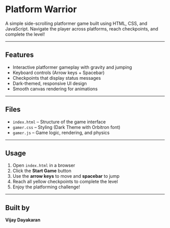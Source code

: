 # Platform Warrior 

A simple side-scrolling platformer game built using HTML, CSS, and JavaScript. Navigate the player across platforms, reach checkpoints, and complete the level!

---

## Features

- Interactive platformer gameplay with gravity and jumping
- Keyboard controls (Arrow keys + Spacebar)
- Checkpoints that display status messages
- Dark-themed, responsive UI design
- Smooth canvas rendering for animations

---

## Files

- `index.html` – Structure of the game interface
- `gamer.css` – Styling (Dark Theme with Orbitron font)
- `gamer.js` – Game logic, rendering, and physics

---

## Usage

1. Open `index.html` in a browser  
2. Click the **Start Game** button  
3. Use the **arrow keys** to move and **spacebar** to jump  
4. Reach all yellow checkpoints to complete the level  
5. Enjoy the platforming challenge!

---

## Built by  
**Vijay Dayakaran**
